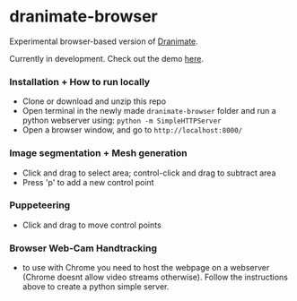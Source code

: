 # dranimate-browser

Experimental browser-based version of <a href="http://www.dranimate.com">Dranimate</a>.

Currently in development.
Check out the demo [here](http://cmuartfab.github.io/dranimate-browser/oldindex.html).

### Installation + How to run locally
* Clone or download and unzip this repo
* Open terminal in the newly made `dranimate-browser` folder and run a python webserver using: `python -m SimpleHTTPServer`
* Open a browser window, and go to `http://localhost:8000/`

### Image segmentation + Mesh generation
* Click and drag to select area; control-click and drag to subtract area
* Press 'p' to add a new control point
 
### Puppeteering
* Click and drag to move control points

### Browser Web-Cam Handtracking
* to use with Chrome you need to host the webpage on a webserver (Chrome doesnt allow video streams otherwise). Follow the instructions above to create a python simple server.
